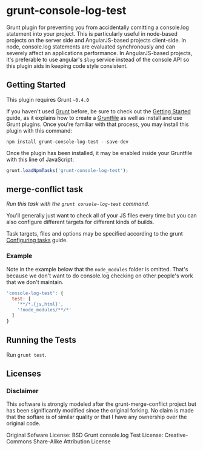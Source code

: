 # grunt-console-log-test

Grunt plugin for preventing you from accidentally comitting a console.log statement into your project. This is particularly useful in node-based projects on the server side and AngularJS-based projects client-side. In node, console.log statements are evaluated synchronously and can severely affect an applications performance. In AngularJS-based projects, it's preferable to use angular's `$log` service instead of the console API so this plugin aids in keeping code style consistent.

## Getting Started
This plugin requires Grunt `~0.4.0`

If you haven't used [Grunt](http://gruntjs.com/) before, be sure to check out the [Getting Started](http://gruntjs.com/getting-started) guide, as it explains how to create a [Gruntfile](http://gruntjs.com/sample-gruntfile) as well as install and use Grunt plugins. Once you're familiar with that process, you may install this plugin with this command:

```shell
npm install grunt-console-log-test --save-dev
```

Once the plugin has been installed, it may be enabled inside your Gruntfile with this line of JavaScript:

```js
grunt.loadNpmTasks('grunt-console-log-test');
```

## merge-conflict task
_Run this task with the `grunt console-log-test` command._

You'll generally just want to check all of your JS files every time but you can also configure different targets for different kinds of builds.

Task targets, files and options may be specified according to the grunt [Configuring tasks](http://gruntjs.com/configuring-tasks) guide.

### Example

Note in the example below that the `node_modules` folder is omitted. That's because we don't want to do console.log checking on other people's work that we don't maintain.

```js
'console-log-test': {
  test: [
    '**/*.{js,html}',
    '!node_modules/**/*'
  ]
}
```

## Running the Tests
Run `grunt test`.

## Licenses

### Disclaimer

This software is strongly modeled after the grunt-merge-conflict project but has been significantly modified since the original forking. No claim is made that the softare is of similar quality or that I have any ownership over the original code.

Original Sofware License: BSD
Grunt console.log Test License: Creative-Commons Share-Alike Attribution License

